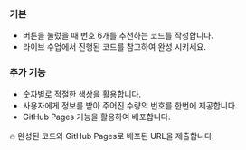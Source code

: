 ### 기본

- 버튼을 눌렀을 때 번호 6개를 추천하는 코드를 작성합니다.
- 라이브 수업에서 진행된 코드를 참고하여 완성 시키세요.

### 추가 기능

- 숫자별로 적절한 색상을 활용합니다.
- 사용자에게 정보를 받아 주어진 수량의 번호를 한번에 제공합니다.
- GitHub Pages 기능을 활용하여 배포합니다.

<aside>
🔥 완성된 코드와 GitHub Pages로 배포된 URL을 제출합니다.

</aside>